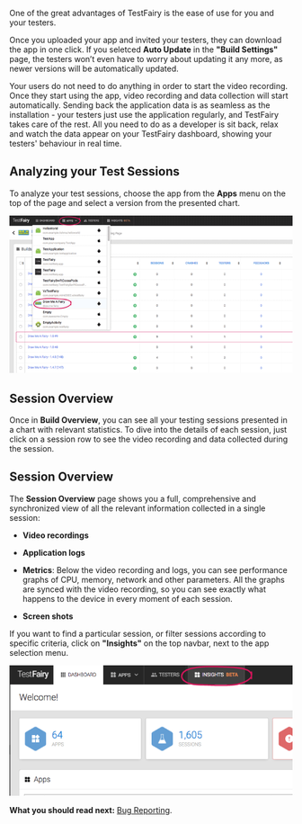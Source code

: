 <!--# Testing your Application-->

One of the great advantages of TestFairy is the ease of use for you and your testers. 

Once you uploaded your app and invited your testers, they can download the app in one click. If you seletced **Auto Update** in the **"Build Settings"** page, the testers won’t even have to worry about updating it any more, as newer versions will be automatically updated. 

Your users do not need to do anything in order to start the video recording. Once they start using the app, video recording and data collection will start automatically. Sending back the application data is as seamless as the installation - your testers just use the application regularly, and TestFairy takes care of the rest. All you need to do as a developer is sit back, relax and watch the data appear on your TestFairy dashboard, showing your testers' behaviour in real time.

## Analyzing your Test Sessions

To analyze your test sessions, choose the app from the **Apps** menu on the top of the page and select a version from the presented chart. 

<!-- ![ alt choose-build](../../img/app/choose-build-detail.png) -->
<img src="../../img/app/choose-build-detail.png" width="800"/>

## <a id="testing_overview"></a> Session Overview

Once in **Build Overview**, you can see all your testing sessions presented in a chart with relevant statistics.
To dive into the details of each session, just click on a session row to see the video recording and data collected during the session.


## Session Overview

The **Session Overview** page shows you a full, comprehensive and synchronized view of all the relevant information collected in a single session:

 * **Video recordings**
   
 * **Application logs**

 * **Metrics**: Below the video recording and logs, you can see performance graphs of CPU, memory, network and other parameters. All the graphs are synced with the video recording, so you can see exactly what happens to the device in every moment of each session.
  
 * **Screen shots**



If you want to find a particular session, or filter sessions according to specific criteria, click on **"Insights"** on the top navbar, next to the app selection menu.


  ![ alt insights-btn](../../img/app/insights-btn.png)


 

**What you should read next:** [Bug Reporting](Bug_Reporting.html).

